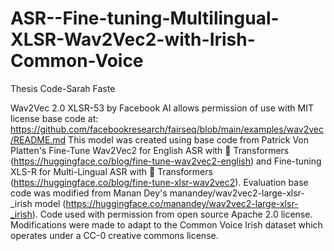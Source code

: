 # ASR--Fine-tuning-Multilingual-XLSR-Wav2Vec2-with-Irish-Common-Voice
Thesis Code-Sarah Faste

Wav2Vec 2.0 XLSR-53 by Facebook AI allows permission of use with MIT license 
base code at: https://github.com/facebookresearch/fairseq/blob/main/examples/wav2vec/README.md
This model was created using base code from Patrick Von Platten's Fine-Tune Wav2Vec2 for English ASR with 🤗 Transformers 
(https://huggingface.co/blog/fine-tune-wav2vec2-english) 
and Fine-tuning XLS-R for Multi-Lingual ASR with 🤗 Transformers 
(https://huggingface.co/blog/fine-tune-xlsr-wav2vec2). 
Evaluation base code was modified from Manan Dey's manandey/wav2vec2-large-xlsr-_irish model 
(https://huggingface.co/manandey/wav2vec2-large-xlsr-_irish). 
Code used with permission from open source Apache 2.0 license. 
Modifications were made to adapt to the Common Voice Irish dataset which operates under a CC-0 creative commons license.
